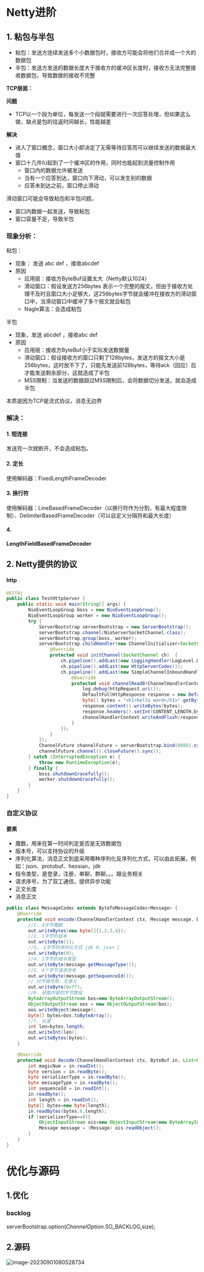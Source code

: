 # Netty进阶

## 1. 粘包与半包

- 粘包：发送方连续发送多个小数据包时，接收方可能会将他们合并成一个大的数据包
- 半包：发送方发送的数据长度大于接收方的缓冲区长度时，接收方无法完整接收数据包，导致数据的接收不完整

**TCP层面：**

**问题**

- TCP以一个段为单位，每发送一个段就需要进行一次应答处理，但如果这么做，缺点是包的往返时间越长，性能越差

**解决**

- 进入了窗口概念，窗口大小即决定了无需等待应答而可以继续发送的数据最大值
- 窗口十几件IU起到了一个缓冲区的作用，同时也能起到流量控制作用
  - 窗口内的数据允许被发送
  - 当有一个应答到达，窗口向下滑动，可以发生别的数据
  - 应答未到达之前，窗口停止滑动

滑动窗口可能会导致粘包和半包问题。

- 窗口内数据一起发送，导致粘包
- 窗口容量不足，导致半包

### 现象分析：

粘包：

- 现象： 发送 abc      def ，接收abcdef
- 原因
  - 应用层：接收方ByteBuf设置太大（Netty默认1024）
  - 滑动窗口：假设发送方256bytes 表示一个完整的报文，但由于接收方处理不及时且窗口大小足够大，这256bytes字节就会缓冲在接收方的滑动窗口中，当滑动窗口中缓冲了多个报文就会粘包
  - Nagle算法：会造成粘包

半包

- 现象，发送 abcdef ，接收abc   def
- 原因
  - 应用层：接收方ByteBuf小于实际发送数据量
  - 滑动窗口：假设接收方的窗口只剩了128bytes，发送方的报文大小是256bytes，这时放不下了，只能先发送前128bytes，等待ack（回应）后才能发送剩余部分，这就造成了半包
  - MSS限制：当发送的数据超过MSS限制后，会将数据切分发送，就会造成半包

本质是因为TCP是流式协议，消息无边界

### 解决：

#### 1. 短连接

发送完一次就断开，不会造成粘包。

#### 2. 定长

使用解码器：FixedLengthFrameDecoder

#### 3. 换行符

使用解码器：LineBasedFrameDecoder（以换行符作为分割，有最大程度限制）、DelimiterBasedFrameDecoder（可以自定义分隔符和最大长度）

#### 4. 

#### LengthFieldBasedFrameDecoder

## 2. Netty提供的协议

#### http

~~~java
@Slf4j
public class TestHttpServer {
    public static void main(String[] args) {
        NioEventLoopGroup boss = new NioEventLoopGroup();
        NioEventLoopGroup worker = new NioEventLoopGroup();
        try {
            ServerBootstrap serverBootstrap = new ServerBootstrap();
            serverBootstrap.channel(NioServerSocketChannel.class);
            serverBootstrap.group(boss, worker);
            serverBootstrap.childHandler(new ChannelInitializer<SocketChannel>() {
                @Override
                protected void initChannel(SocketChannel ch)  {
                    ch.pipeline().addLast(new LoggingHandler(LogLevel.DEBUG));
                    ch.pipeline().addLast(new HttpServerCodec());          //codec 包含编码和解码
                    ch.pipeline().addLast(new SimpleChannelInboundHandler<HttpRequest>() {   //选择解码后的类型
                        @Override
                        protected void channelRead0(ChannelHandlerContext channelHandlerContext, HttpRequest httpRequest) throws Exception {
                            log.debug(httpRequest.uri());
                            DefaultFullHttpResponse response = new DefaultFullHttpResponse(httpRequest.protocolVersion(), HttpResponseStatus.OK);
                            byte[] bytes = "<h1>hello word</h1>".getBytes();
                            response.content().writeBytes(bytes);
                            response.headers().setInt(CONTENT_LENGTH,bytes.length);  //告诉浏览器长度，否则会一直等待·接收
                            channelHandlerContext.writeAndFlush(response);
                        }
                    });
                }
            });
            ChannelFuture channelFuture = serverBootstrap.bind(8080).sync();
            channelFuture.channel().closeFuture().sync();
        } catch (InterruptedException e) {
            throw new RuntimeException(e);
        } finally {
            boss.shutdownGracefully();
            worker.shutdownGracefully();
        }
    }
}
~~~

### 自定义协议

#### 要素

- 魔数，用来在第一时间判定是否是无效数据包
- 版本号，可以支持协议的升级
- 序列化算法，消息正文到底采用哪种序列化反序列化方式，可以由此拓展，例如：json、protobuf、hessian，jdk
- 指令类型，是登录，注册，单聊，群聊。。。跟业务相关
- 请求序号，为了双工通信，提供异步功能
- 正文长度
- 消息正文

~~~java
public class MessageCodec extends ByteToMessageCodec<Message> {
    @Override
    protected void encode(ChannelHandlerContext ctx, Message message, ByteBuf out) throws Exception {
        //1. 4字节魔数
        out.writeBytes(new byte[]{1,2,3,4});
        //2. 1字节的版本
        out.writeByte(1);
        //3。 1字节的序列化方式 jdk 0，json 1
        out.writeByte(0);
        //4. 1字节的指令类型
        out.writeByte(message.getMessageType());
        //5. 4个字节请求序号
        out.writeByte(message.getSequenceId());
        // 对齐填充用，无意义
        out.writeByte(0xff);
        //6. 获取内容的字节数组
        ByteArrayOutputStream bos=new ByteArrayOutputStream();
        ObjectOutputStream oos = new ObjectOutputStream(bos);
        oos.writeObject(message);
        byte[] bytes=bos.toByteArray();
        //7. 长度
        int len=bytes.length;
        out.writeInt(len);
        out.writeBytes(bytes);
    }

    @Override
    protected void decode(ChannelHandlerContext ctx, ByteBuf in, List<Object> out) throws Exception {
        int magicNum = in.readInt();
        byte version = in.readByte();
        byte serializerType = in.readByte();
        byte messageType = in.readByte();
        int sequenceId = in.readInt();
        in.readByte();
        int length = in.readInt();
        byte[] bytes=new byte[length];
        in.readBytes(bytes,0,length);
        if (serializerType==0){
            ObjectInputStream ois=new ObjectInputStream(new ByteArrayInputStream(bytes));
            Message message = (Message) ois.readObject();
        }
    }
}
~~~



# 优化与源码

## 1.优化

### backlog

serverBootstrap.option(*ChannelOption*.SO_BACKLOG,size);

## 2.源码

![image-20230901080528734](https://cdn.jsdelivr.net/gh/mydy930657303/djcPicture@master/202309010805891.png)



